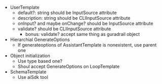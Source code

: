 - UserTemplate
  - default?: string should be InputSource attribute
  - description: string should be CLIInputSource attribute
  - onInput? and maybe onChange? should be InputSource attribute
  - validate? should be CLIInputSource attribute
    - bonus: validate? accept same thing as guradrail object
- Hierarchial GenerateOptions
  - If generateoptions of AssistantTemplate is nonexistent, use parent one
- Object initialization
  - Use type based one?
  - Shoul accept GenerateOptions on LoopTemplate
- SchemaTemplate
  - Use aiSdk tool 
